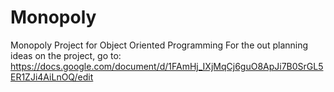# Monopoly
Monopoly Project for Object Oriented Programming
For the out planning ideas on the project, go to:
https://docs.google.com/document/d/1FAmHj_IXjMqCj6guO8ApJi7B0SrGL5ER1ZJi4AiLnOQ/edit
